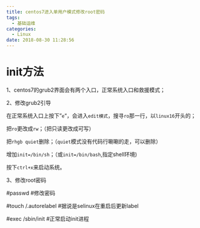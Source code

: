 ```yaml
---
title: centos7进入单用户模式修改root密码
tags:
  - 基础运维
categories:
  - Linux
date: 2018-08-30 11:28:56
---
```


# init方法
<!--more-->
1、centos7的grub2界面会有两个入口，正常系统入口和救援模式；

2、修改grub2引导

在正常系统入口上按下”`e`“，会进入`edit模式`，搜寻`ro`那一行，以`linux16`开头的；

把`ro`更改成`rw`；（把只读更改成可写）

把`rhgb quiet`删除；（`quiet`模式没有代码行唰唰的走，可以删除）

增加`init=/bin/sh`；（或`init=/bin/bash`,指定shell环境)

按下`ctrl+x`来启动系统。

3、修改root密码

#passwd                       #修改密码

#touch /.autorelabel      #据说是selinux在重启后更新label

#exec /sbin/init              #正常启动init进程